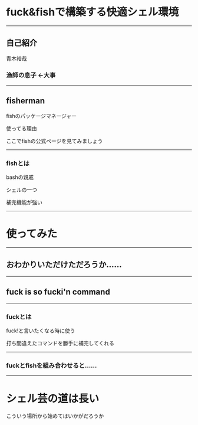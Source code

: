 # fuck&fishで構築する快適シェル環境

---

## 自己紹介

青木裕哉

### 漁師の息子 ←大事

---

## fisherman

fishのパッケージマネージャー

使ってる理由

ここでfishの公式ページを見てみましょう

---

### fishとは

bashの親戚

シェルの一つ

補完機能が強い

---

# 使ってみた

---

## おわかりいただけただろうか……

---

## fuck is so fucki'n command

---

### fuckとは

fuck!と言いたくなる時に使う

打ち間違えたコマンドを勝手に補完してくれる

---

### fuckとfishを組み合わせると……

---

# シェル芸の道は長い

こういう場所から始めてはいかがだろうか

